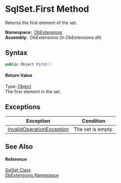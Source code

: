SqlSet.First Method
===================
Returns the first element of the set.

  **Namespace:**  [DbExtensions][1]  
  **Assembly:**  DbExtensions (in DbExtensions.dll)

Syntax
------

```csharp
public Object First()
```

#### Return Value
Type: [Object][2]  
The first element in the set.

Exceptions
----------

Exception                      | Condition         
------------------------------ | ----------------- 
[InvalidOperationException][3] | The set is empty. 


See Also
--------

#### Reference
[SqlSet Class][4]  
[DbExtensions Namespace][1]  

[1]: ../README.md
[2]: http://msdn.microsoft.com/en-us/library/e5kfa45b
[3]: http://msdn.microsoft.com/en-us/library/2asft85a
[4]: README.md